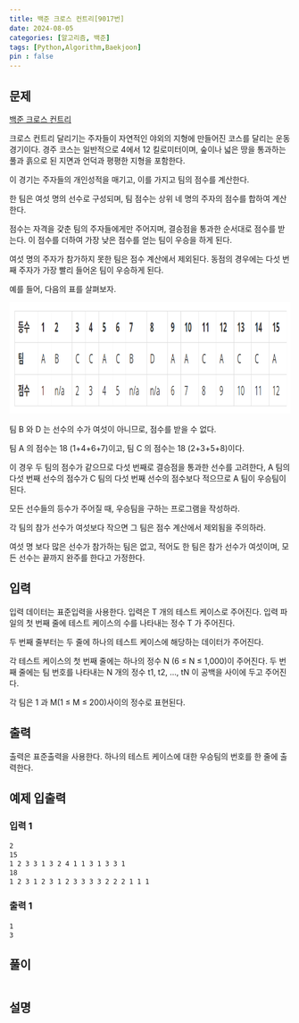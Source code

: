 ```yaml
---
title: 백준 크로스 컨트리[9017번]
date: 2024-08-05
categories: [알고리즘, 백준]
tags: [Python,Algorithm,Baekjoon]
pin : false
---
```


## 문제
[백준 크로스 컨트리](https://www.acmicpc.net/problem/9017)

크로스 컨트리 달리기는 주자들이 자연적인 야외의 지형에 만들어진 코스를 달리는 운동 경기이다. 경주 코스는 일반적으로 4에서 12 킬로미터이며, 숲이나 넓은 땅을 통과하는 풀과 흙으로 된 지면과 언덕과 평평한 지형을 포함한다.

이 경기는 주자들의 개인성적을 매기고, 이를 가지고 팀의 점수를 계산한다.

한 팀은 여섯 명의 선수로 구성되며, 팀 점수는 상위 네 명의 주자의 점수를 합하여 계산한다.

점수는 자격을 갖춘 팀의 주자들에게만 주어지며, 결승점을 통과한 순서대로 점수를 받는다. 이 점수를 더하여 가장 낮은 점수를 얻는 팀이 우승을 하게 된다.

여섯 명의 주자가 참가하지 못한 팀은 점수 계산에서 제외된다. 동점의 경우에는 다섯 번째 주자가 가장 빨리 들어온 팀이 우승하게 된다.

예를 들어, 다음의 표를 살펴보자.

<div align='center'>
    <img src="../../img/baekjoon/9017/9017.png"  height="200px">
</div>

팀 B 와 D 는 선수의 수가 여섯이 아니므로, 점수를 받을 수 없다.

팀 A 의 점수는 18 (1+4+6+7)이고, 팀 C 의 점수는 18 (2+3+5+8)이다.

이 경우 두 팀의 점수가 같으므로 다섯 번째로 결승점을 통과한 선수를 고려한다, A 팀의 다섯 번째 선수의 점수가 C 팀의 다섯 번째 선수의 점수보다 적으므로 A 팀이 우승팀이 된다.

모든 선수들의 등수가 주어질 때, 우승팀을 구하는 프로그램을 작성하라.

각 팀의 참가 선수가 여섯보다 작으면 그 팀은 점수 계산에서 제외됨을 주의하라.

여섯 명 보다 많은 선수가 참가하는 팀은 없고, 적어도 한 팀은 참가 선수가 여섯이며, 모든 선수는 끝까지 완주를 한다고 가정한다.

## 입력

입력 데이터는 표준입력을 사용한다. 입력은 T 개의 테스트 케이스로 주어진다. 입력 파일의 첫 번째 줄에 테스트 케이스의 수를 나타내는 정수 T 가 주어진다.

두 번째 줄부터는 두 줄에 하나의 테스트 케이스에 해당하는 데이터가 주어진다.

각 테스트 케이스의 첫 번째 줄에는 하나의 정수 N (6 ≤ N ≤ 1,000)이 주어진다. 두 번째 줄에는 팀 번호를 나타내는 N 개의 정수 t1, t2, …, tN 이 공백을 사이에 두고 주어진다.

각 팀은 1 과 M(1 ≤ M ≤ 200)사이의 정수로 표현된다.


## 출력
출력은 표준출력을 사용한다. 하나의 테스트 케이스에 대한 우승팀의 번호를 한 줄에 출력한다.

## 예제 입출력

### 입력 1

```text
2
15
1 2 3 3 1 3 2 4 1 1 3 1 3 3 1
18
1 2 3 1 2 3 1 2 3 3 3 3 2 2 2 1 1 1
```

### 출력 1


```text
1
3
```



## 풀이
```python

```

## 설명

